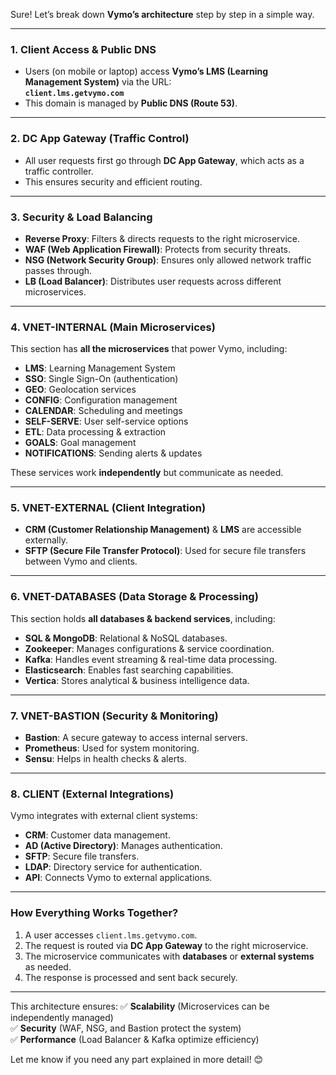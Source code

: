 Sure! Let’s break down **Vymo’s architecture** step by step in a simple way.

---

### **1. Client Access & Public DNS**

- Users (on mobile or laptop) access **Vymo’s LMS (Learning Management System)** via the URL:  
    **`client.lms.getvymo.com`**
- This domain is managed by **Public DNS (Route 53)**.

---

### **2. DC App Gateway (Traffic Control)**

- All user requests first go through **DC App Gateway**, which acts as a traffic controller.
- This ensures security and efficient routing.

---

### **3. Security & Load Balancing**

- **Reverse Proxy**: Filters & directs requests to the right microservice.
- **WAF (Web Application Firewall)**: Protects from security threats.
- **NSG (Network Security Group)**: Ensures only allowed network traffic passes through.
- **LB (Load Balancer)**: Distributes user requests across different microservices.

---

### **4. VNET-INTERNAL (Main Microservices)**

This section has **all the microservices** that power Vymo, including:

- **LMS**: Learning Management System
- **SSO**: Single Sign-On (authentication)
- **GEO**: Geolocation services
- **CONFIG**: Configuration management
- **CALENDAR**: Scheduling and meetings
- **SELF-SERVE**: User self-service options
- **ETL**: Data processing & extraction
- **GOALS**: Goal management
- **NOTIFICATIONS**: Sending alerts & updates

These services work **independently** but communicate as needed.

---

### **5. VNET-EXTERNAL (Client Integration)**

- **CRM (Customer Relationship Management)** & **LMS** are accessible externally.
- **SFTP (Secure File Transfer Protocol)**: Used for secure file transfers between Vymo and clients.

---

### **6. VNET-DATABASES (Data Storage & Processing)**

This section holds **all databases & backend services**, including:

- **SQL & MongoDB**: Relational & NoSQL databases.
- **Zookeeper**: Manages configurations & service coordination.
- **Kafka**: Handles event streaming & real-time data processing.
- **Elasticsearch**: Enables fast searching capabilities.
- **Vertica**: Stores analytical & business intelligence data.

---

### **7. VNET-BASTION (Security & Monitoring)**

- **Bastion**: A secure gateway to access internal servers.
- **Prometheus**: Used for system monitoring.
- **Sensu**: Helps in health checks & alerts.

---

### **8. CLIENT (External Integrations)**

Vymo integrates with external client systems:

- **CRM**: Customer data management.
- **AD (Active Directory)**: Manages authentication.
- **SFTP**: Secure file transfers.
- **LDAP**: Directory service for authentication.
- **API**: Connects Vymo to external applications.

---

### **How Everything Works Together?**

1. A user accesses `client.lms.getvymo.com`.
2. The request is routed via **DC App Gateway** to the right microservice.
3. The microservice communicates with **databases** or **external systems** as needed.
4. The response is processed and sent back securely.

---

This architecture ensures: ✅ **Scalability** (Microservices can be independently managed)  
✅ **Security** (WAF, NSG, and Bastion protect the system)  
✅ **Performance** (Load Balancer & Kafka optimize efficiency)

Let me know if you need any part explained in more detail! 😊